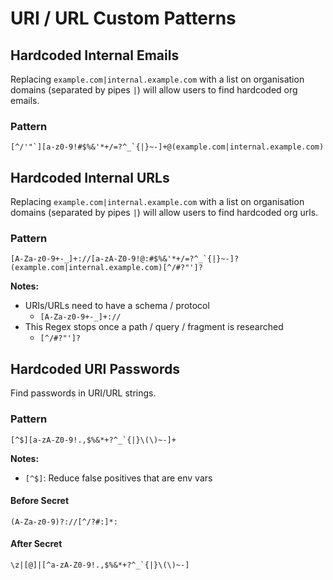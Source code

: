 # URI / URL Custom Patterns

## Hardcoded Internal Emails

Replacing `example.com|internal.example.com` with a list on organisation domains (separated by pipes `|`) will allow users to find hardcoded org emails.

### Pattern

```
[^/'"`][a-z0-9!#$%&'*+/=?^_`{|}~-]+@(example.com|internal.example.com)
```

## Hardcoded Internal URLs

Replacing `example.com|internal.example.com` with a list on organisation domains (separated by pipes `|`) will allow users to find hardcoded org urls.

### Pattern

```
[A-Za-z0-9+-_]+://[a-zA-Z0-9!@:#$%&'*+/=?^_`{|}~-]?(example.com|internal.example.com)[^/#?"']?
```

**Notes:**

- URIs/URLs need to have a schema / protocol
  - `[A-Za-z0-9+-_]+://`
- This Regex stops once a path / query / fragment is researched
  - `[^/#?"']?`

## Hardcoded URI Passwords

Find passwords in URI/URL strings.

### Pattern

```
[^$][a-zA-Z0-9!.,$%&*+?^_`{|}\(\)~-]+
```

**Notes:**

- `[^$]`: Reduce false positives that are env vars


#### Before Secret

```
(A-Za-z0-9)?://[^/?#:]*:
```

#### After Secret

```
\z|[@]|[^a-zA-Z0-9!.,$%&*+?^_`{|}\(\)~-]
```
